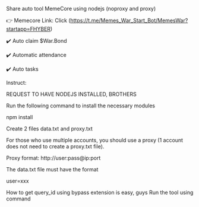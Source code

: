 Share auto tool MemeCore using nodejs (noproxy and proxy)

👉 Memecore Link: Click (https://t.me/Memes_War_Start_Bot/MemesWar?startapp=FHYBER)

✔️ Auto claim $War.Bond

✔️ Automatic attendance

✔️ Auto tasks

Instruct:

REQUEST TO HAVE NODEJS INSTALLED, BROTHERS

Run the following command to install the necessary modules

npm install

Create 2 files data.txt and proxy.txt

For those who use multiple accounts, you should use a proxy (1 account does not need to create a proxy.txt file).

Proxy format: http://user:pass@ip:port

The data.txt file must have the format

user=xxx

How to get query_id using bypass extension is easy, guys
Run the tool using command
